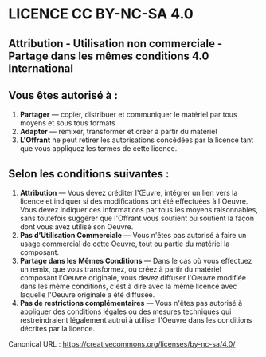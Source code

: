 # LICENCE CC BY-NC-SA 4.0
## Attribution - Utilisation non commerciale - Partage dans les mêmes conditions 4.0 International

## Vous êtes autorisé à :
1. **Partager** — copier, distribuer et communiquer le matériel par tous moyens et sous tous formats
2. **Adapter** — remixer, transformer et créer à partir du matériel
3. **L'Offrant** ne peut retirer les autorisations concédées par la licence tant que vous appliquez les termes de cette licence.

## Selon les conditions suivantes :
1. **Attribution** — Vous devez créditer l'Œuvre, intégrer un lien vers la licence et indiquer si des modifications ont été effectuées à l'Oeuvre. Vous devez indiquer ces informations par tous les moyens raisonnables, sans toutefois suggérer que l'Offrant vous soutient ou soutient la façon dont vous avez utilisé son Oeuvre.
2. **Pas d’Utilisation Commerciale** — Vous n'êtes pas autorisé à faire un usage commercial de cette Oeuvre, tout ou partie du matériel la composant.
3. **Partage dans les Mêmes Conditions** — Dans le cas où vous effectuez un remix, que vous transformez, ou créez à partir du matériel composant l'Oeuvre originale, vous devez diffuser l'Oeuvre modifiée dans les même conditions, c'est à dire avec la même licence avec laquelle l'Oeuvre originale a été diffusée.
4. **Pas de restrictions complémentaires** — Vous n'êtes pas autorisé à appliquer des conditions légales ou des mesures techniques qui restreindraient légalement autrui à utiliser l'Oeuvre dans les conditions décrites par la licence.

Canonical URL : https://creativecommons.org/licenses/by-nc-sa/4.0/
